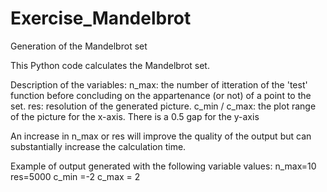 # Exercise_Mandelbrot
Generation of the Mandelbrot set

This Python code calculates the Mandelbrot set. 

Description of the variables:
n_max: the number of itteration of the 'test' function before concluding on the appartenance (or not) of a point to the set.
res: resolution of the generated picture. 
c_min / c_max: the plot range of the picture for the x-axis. There is a 0.5 gap for the y-axis

An increase in n_max or res will improve the quality of the output but can substantially increase the calculation time.

Example of output generated with the following variable values:
n_max=10 
res=5000 
c_min =-2 
c_max = 2 

